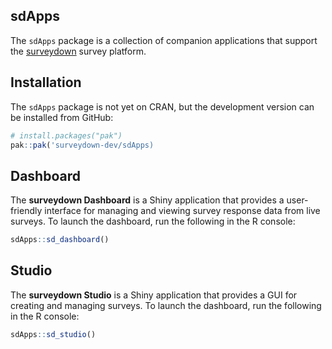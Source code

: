 
<!-- README.md is generated from README.Rmd. Please edit this file -->

## sdApps

The `sdApps` package is a collection of companion applications that
support the [surveydown](https://surveydown.org/) survey platform.

## Installation

The `sdApps` package is not yet on CRAN, but the development version can
be installed from GitHub:

``` r
# install.packages("pak")
pak::pak('surveydown-dev/sdApps)
```

## Dashboard

The **surveydown Dashboard** is a Shiny application that provides a
user-friendly interface for managing and viewing survey response data
from live surveys. To launch the dashboard, run the following in the R
console:

``` r
sdApps::sd_dashboard()
```

## Studio

The **surveydown Studio** is a Shiny application that provides a GUI for
creating and managing surveys. To launch the dashboard, run the
following in the R console:

``` r
sdApps::sd_studio()
```
